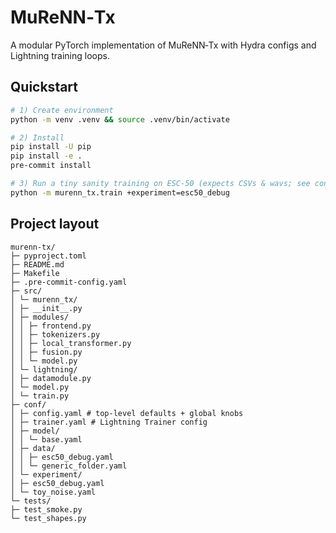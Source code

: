 # MuReNN‑Tx

A modular PyTorch implementation of MuReNN‑Tx with Hydra configs and Lightning training loops.

## Quickstart
```bash
# 1) Create environment
python -m venv .venv && source .venv/bin/activate

# 2) Install
pip install -U pip
pip install -e .
pre-commit install

# 3) Run a tiny sanity training on ESC‑50 (expects CSVs & wavs; see conf/data/esc50_debug.yaml)
python -m murenn_tx.train +experiment=esc50_debug
```

## Project layout
```
murenn-tx/
├─ pyproject.toml
├─ README.md
├─ Makefile
├─ .pre-commit-config.yaml
├─ src/
│ └─ murenn_tx/
│ ├─ __init__.py
│ ├─ modules/
│ │ ├─ frontend.py
│ │ ├─ tokenizers.py
│ │ ├─ local_transformer.py
│ │ ├─ fusion.py
│ │ └─ model.py
│ └─ lightning/
│ ├─ datamodule.py
│ └─ model.py
│ └─ train.py
├─ conf/
│ ├─ config.yaml # top-level defaults + global knobs
│ ├─ trainer.yaml # Lightning Trainer config
│ ├─ model/
│ │ └─ base.yaml
│ ├─ data/
│ │ ├─ esc50_debug.yaml
│ │ └─ generic_folder.yaml
│ └─ experiment/
│ ├─ esc50_debug.yaml
│ └─ toy_noise.yaml
└─ tests/
├─ test_smoke.py
└─ test_shapes.py
```
